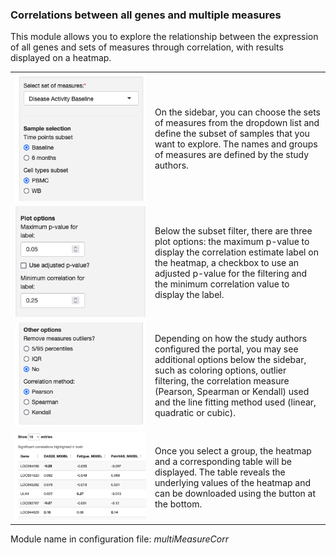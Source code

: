 ### Correlations between all genes and multiple measures

This module allows you to explore the relationship between the expression of all genes and sets of measures through correlation, with results displayed on a heatmap.

<table>
<colgroup>
<col style="width: 40%"/>
<col style="width: 50%"/>
</colgroup>
<tbody>
<tr>
	<td><img src="multiMeasureCorr-subset.png"></td>
	<td>On the sidebar, you can choose the sets of measures from the dropdown list and define the subset of samples that you want to explore. The names and groups of measures are defined by the study authors.</td>
</tr>
<tr>
	<td><img  src="multiMeasureCorr-options.png"></td>
	<td>Below the subset filter, there are three plot options: the maximum p-value to display the correlation estimate label on the heatmap, a checkbox to use an adjusted p-value for the filtering and the minimum correlation value to display the label.</td>
</tr>
<tr>
	<td><img src="multiMeasureCorr-adv.png"></td>
	<td>Depending on how the study authors configured the portal, you may see additional options below the sidebar, such as coloring options, outlier filtering, the correlation measure (Pearson, Spearman or Kendall) used and the line fitting method used (linear, quadratic or cubic).</td>
</tr>
<tr>
	<td><img src="multiMeasureCorr-table.png"></td>
	<td>Once you select a group, the heatmap and a corresponding table will be displayed. The table reveals the underlying values of the heatmap and can be downloaded using the button at the bottom.</td>
</tr>


</tbody>
</table>

Module name in configuration file: *multiMeasureCorr*